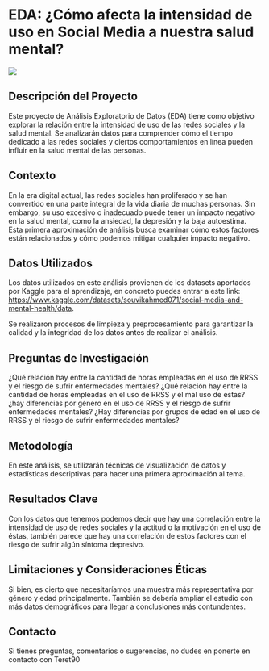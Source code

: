 
# EDA: ¿Cómo afecta la intensidad de uso en Social Media a nuestra salud mental?
![]("C:\\Users\\teres\\Downloads\\pexels-slaytinaaaa-4619829.jpg")

## Descripción del Proyecto

Este proyecto de Análisis Exploratorio de Datos (EDA) tiene como objetivo explorar la relación entre la intensidad de uso de las redes sociales y la salud mental. Se analizarán datos para comprender cómo el tiempo dedicado a las redes sociales y ciertos comportamientos en línea pueden influir en la salud mental de las personas.

## Contexto

En la era digital actual, las redes sociales han proliferado y se han convertido en una parte integral de la vida diaria de muchas personas. Sin embargo, su uso excesivo o inadecuado puede tener un impacto negativo en la salud mental, como la ansiedad, la depresión y la baja autoestima. Esta primera aproximación de análisis busca examinar cómo estos factores están relacionados y cómo podemos mitigar cualquier impacto negativo.

## Datos Utilizados

Los datos utilizados en este análisis provienen de los datasets aportados por Kaggle para el aprendizaje, en concreto puedes entrar a este link: https://www.kaggle.com/datasets/souvikahmed071/social-media-and-mental-health/data.

 Se realizaron procesos de limpieza y preprocesamiento para garantizar la calidad y la integridad de los datos antes de realizar el análisis.

## Preguntas de Investigación

¿Qué relación hay entre la cantidad de horas empleadas en el uso de RRSS y el riesgo de sufrir enfermedades mentales?
¿Qué relación hay entre la cantidad de horas empleadas en el uso de RRSS y el mal uso de estas?
¿hay diferencias por género en el uso de RRSS y el riesgo de sufrir enfermedades mentales?
¿Hay diferencias por grupos de edad en el uso de RRSS y el riesgo de sufrir enfermedades mentales?

## Metodología

En este análisis, se utilizarán técnicas de visualización de datos y estadísticas descriptivas para hacer una primera aproximación al tema.

## Resultados Clave

Con los datos que tenemos podemos decir que hay una correlación entre la intensidad de uso de redes sociales y la actitud o la motivación en el uso de éstas, también parece que hay una correlación de estos factores con el riesgo de sufrir algún síntoma depresivo.




## Limitaciones y Consideraciones Éticas

Si bien, es cierto que necesitaríamos una muestra más representativa por género y edad principalmente.
También se debería ampliar el estudio con más datos demográficos para llegar a conclusiones más contundentes.


## Contacto

Si tienes preguntas, comentarios o sugerencias, no dudes en ponerte en contacto con Teret90


